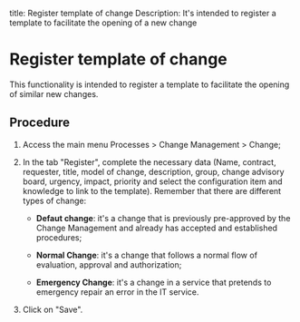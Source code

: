 title: Register template of change
Description: It's intended to register a template to facilitate the opening of a new change
# Register template of change

This functionality is intended to register a template to facilitate the opening of similar new changes.

Procedure
------------

1.  Access the main menu Processes \>
    Change Management \> Change;

2.  In the tab "Register", complete the necessary data (Name, contract,
    requester, title, model of change, description, group, change advisory
    board, urgency, impact, priority and select the configuration item and
    knowledge to link to the template). Remember that there are different
    types of change:

    -   **Defaut change**: it's a change that is previously pre-approved by the
    Change Management and already has accepted and established procedures;

    -   **Normal Change**: it's a change that follows a normal flow of evaluation,
    approval and authorization;

    -   **Emergency Change**: it's a change in a service that pretends to emergency
    repair an error in the IT service.

5.  Click on "Save".

<!-- !!! tip "About"

    <b>Product/Version:</b> CITSmart | 9.00 &nbsp;&nbsp;
    <b>Updated:</b>02/01/2021 – Larissa Lourenço
